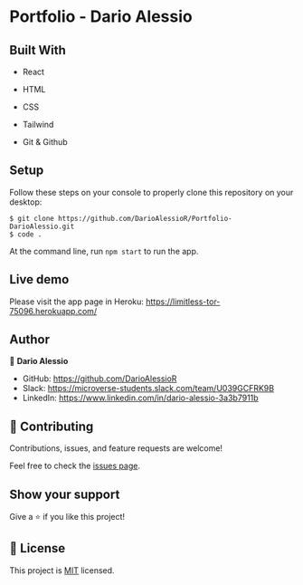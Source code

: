 # Portfolio - Dario Alessio

## Built With

- React
- HTML
- CSS
- Tailwind

- Git & Github

## Setup

Follow these steps on your console to properly clone this repository on your desktop:

```
$ git clone https://github.com/DarioAlessioR/Portfolio-DarioAlessio.git
$ code .
```
At the command line, run `npm start` to run the app.

## Live demo
Please visit the app page in Heroku: https://limitless-tor-75096.herokuapp.com/


## Author

👤 **Dario Alessio**

- GitHub: https://github.com/DarioAlessioR
- Slack: https://microverse-students.slack.com/team/U039GCFRK9B
- LinkedIn: https://www.linkedin.com/in/dario-alessio-3a3b7911b

## 🤝 Contributing

Contributions, issues, and feature requests are welcome!

Feel free to check the [issues page](../../issues/).

## Show your support

Give a ⭐️ if you like this project!


## 📝 License

This project is [MIT](./LICENSE.md) licensed.